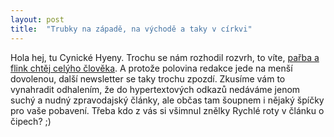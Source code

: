 ```yaml
---
layout: post
title:  "Trubky na západě, na východě a taky v církvi"
---
```


Hola hej, tu Cynické Hyeny. Trochu se nám rozhodil rozvrh, to víte, [pařba a flink chtěj celýho člověka](https://blogspot.us1.list-manage.com/track/click?u=4deb25885d9f2ae1690bdb9f4&id=734c330c9b&e=e178658388). A protože polovina redakce jede na menší dovolenou, další newsletter se taky trochu zpozdí. Zkusíme vám to vynahradit odhalením, že do hypertextových odkazů nedáváme jenom suchý a nudný zpravodajský články, ale občas tam šoupnem i nějaký špíčky pro vaše pobavení. Třeba kdo z vás si všimnul znělky Rychlé roty v článku o čipech? ;)

